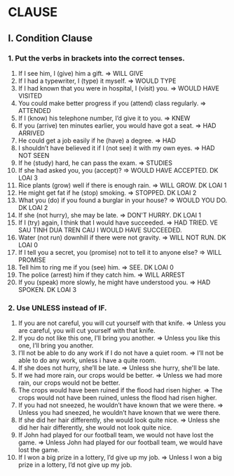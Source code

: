 # CLAUSE

## I. Condition Clause

###	1. Put the verbs in brackets into the correct tenses.
1.	If I see him, I (give) him a gift. => WILL GIVE
2.	If I had a typewriter, I (type) it myself. => WOULD TYPE
3.	If I had known that you were in hospital, I (visit) you. => WOULD HAVE VISITED
4.	You could make better progress if you (attend) class regularly. => ATTENDED
5.	If I (know) his telephone number, I’d give it to you. => KNEW
6.	If you (arrive) ten minutes earlier, you would have got a seat. => HAD ARRIVED
7.	He could get a job easily if he (have) a degree. => HAD
8.	I shouldn’t have believed it if I (not see) it with my own eyes. => HAD NOT SEEN
9.	If he (study) hard, he can pass the exam. => STUDIES
10.	If she had asked you, you (accept)? => WOULD HAVE ACCEPTED. DK LOAI 3
11.	Rice plants (grow) well if there is enough rain. => WILL GROW. DK LOAI 1
12.	He might get fat if he (stop) smoking. => STOPPED. DK LOAI 2
13.	What you (do) if you found a burglar in your house?  => WOULD YOU DO. DK LOAI 2
14.	If she (not hurry), she may be late. => DON'T HURRY. DK LOAI 1
15.	If I (try) again, I think that I would have succeeded. => HAD TRIED. VE SAU TINH DUA TREN CAU I WOULD HAVE SUCCEEDED. 
16.	Water (not run) downhill if there were not gravity. => WILL NOT RUN. DK LOAI 0
17.	If I tell you a secret, you (promise) not to tell it to anyone else? => WILL PROMISE
18.	Tell him to ring me if you (see) him. => SEE. DK LOAI 0
19.	The police (arrest) him if they catch him. => WILL ARREST
20.	If you (speak) more slowly, he might have understood you. => HAD SPOKEN. DK LOAI 3

### 2. Use UNLESS instead of IF.
1.	If you are not careful, you will cut yourself with that knife.
=> Unless you are careful, you will cut yourself with that knife.
2.	If you do not like this one, I’ll bring you another.
=> Unless you like this one, I’ll bring you another.
3.	I’ll not be able to do any work if I do not have a quiet room.
=> I’ll not be able to do any work, unless i have a quite room.
4.	If she does not hurry, she’ll be late.
=> Unless she hurry, she'll be late.
5.	If we had more rain, our crops would be better.
=> Unless we had more rain, our crops would not be better.
6.	The crops would have been ruined if the flood had risen higher. 
=> The crops would not have been ruined, unless the flood had risen higher.
7.	If you had not sneezed, he wouldn’t have known that we were there.
=> Unless you had sneezed,  he wouldn’t have known that we were there.
8.	If she did her hair differently, she would look quite nice.
=> Unless she did her hair differently, she would not look quite nice.
9.	If John had played for our football team, we would not have lost the game.
=> Unless John had played for our football team, we would have lost the game.
10.	If I won a big prize in a lottery, I’d give up my job.
=> Unless I won a big prize in a lottery, I’d not give up my job.
